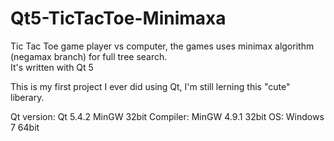 # Qt5-TicTacToe-Minimaxa
Tic Tac Toe game player vs computer, the games uses minimax algorithm (negamax branch) for full tree search.</br>
It's written with Qt 5

This is my first project I ever did using Qt, I'm still lerning this "cute" liberary.

Qt version: Qt 5.4.2 MinGW 32bit
Compiler: MinGW 4.9.1 32bit
OS: Windows 7 64bit
